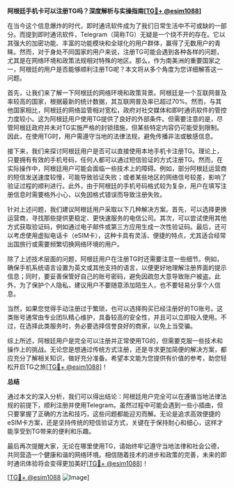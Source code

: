 **阿根廷手机卡可以注册TG吗？深度解析与实操指南[[TG💪+ @esim1088](https://t.me/s/esim1088)]**

在当今这个信息爆炸的时代，即时通讯软件成为了我们日常生活中不可或缺的一部分。而提到即时通讯软件，Telegram（简称TG）无疑是一个绕不开的存在。它以其强大的加密功能、丰富的功能模块和全球化的用户群体，赢得了无数用户的青睐。然而，对于身处不同国家的用户来说，注册TG可能会遇到各种各样的问题，尤其是在网络环境和政策法规相对特殊的地区。那么，作为南美洲的重要国家之一，阿根廷的用户是否能够顺利注册TG呢？本文将从多个角度为您详细解答这一问题。

首先，让我们来了解一下阿根廷的网络环境和政策背景。阿根廷是一个互联网普及率较高的国家，根据最新的统计数据，其互联网普及率已超过70%。然而，与其他国家相比，阿根廷的网络监管相对宽松，政府对社交媒体和即时通讯软件的管控力度较小。这为阿根廷用户使用TG提供了良好的外部条件。但需要注意的是，尽管阿根廷政府并未对TG实施严格的封锁措施，但某些特定内容仍可能受到限制。因此，在使用TG时，用户需遵守当地的法律法规，避免传播非法或敏感信息。

接下来，我们来探讨阿根廷用户是否可以直接使用本地手机卡注册TG。理论上，只要拥有有效的手机号码，任何人都可以通过短信验证的方式注册TG。然而，在实际操作中，阿根廷用户可能会面临一些技术上的障碍。例如，部分阿根廷运营商的短信发送速度较慢，可能导致验证失败；或者某些地区的网络信号较差，影响了验证过程的顺利进行。此外，由于阿根廷的手机号码格式较为复杂，用户在填写注册信息时需要格外小心，以免因格式错误而导致注册失败。

针对上述问题，我们建议阿根廷用户采取以下几种解决方案。首先，可以选择更换运营商，寻找那些提供更稳定、更快速服务的电信公司。其次，可以尝试使用其他方式获取验证码，例如通过电子邮件或第三方应用生成一次性验证码。最后，还可以考虑使用虚拟电话卡（eSIM卡），这种卡具有灵活、便捷的特点，尤其适合经常出国旅行或需要频繁切换网络环境的用户。

除了上述技术层面的问题，阿根廷用户在注册TG时还需要注意一些细节。例如，确保手机系统语言设置为英文或其他支持的语言，以便更好地理解注册界面的提示信息；同时，要妥善保管好自己的账号密码，避免因疏忽大意导致账户被盗。此外，为了保护个人隐私，建议用户不要随意添加陌生人，也不要轻易分享个人信息。

当然，如果您觉得手动注册过于繁琐，也可以选择购买已经注册好的TG账号。这类账号通常由专业团队精心维护，具备较高的安全性，并且可以立即投入使用。不过，在选择此类服务时，务必要选择信誉良好的商家，以免上当受骗。

综上所述，阿根廷用户是完全可以注册并正常使用TG的，但需要克服一些技术和操作上的挑战。无论您是想通过传统方式注册，还是寻求更加简便的解决方案，都应充分了解相关知识，做好充分准备。希望本文能为您提供有价值的参考，助您轻松开启TG之旅[[TG💪+ @esim1088](https://t.me/s/esim1088)]！

**总结**

通过本文的深入分析，我们可以得出结论：阿根廷用户完全可以在遵循当地法律法规的前提下，顺利注册并使用Telegram。虽然过程中可能会遇到一些小插曲，但只要掌握了正确的方法和技巧，这些问题都能迎刃而解。无论是追求高效便捷的eSIM卡方案，还是坚持传统的短信验证方式，关键在于保持耐心和细心，这样才能享受到TG带来的便利和乐趣。

最后再次提醒大家，无论在哪里使用TG，请始终牢记遵守当地法律和社会公德，共同营造一个健康和谐的网络环境。相信随着技术的进步和政策的完善，未来的即时通讯体验将会变得更加美好[[TG💪+ @esim1088](https://t.me/s/esim1088)]！

[[TG💪+ @esim1088](https://t.me/s/esim1088) ![Image](https://i.postimg.cc/4NQfJmqS/Snipaste-2025-05-13-00-14-12.png)]